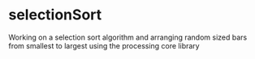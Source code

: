 # selectionSort
Working on a selection sort algorithm and arranging random sized bars from smallest to largest using the processing core library

